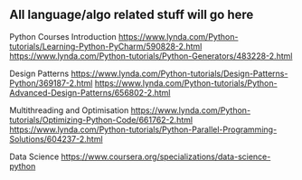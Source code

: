 ## All language/algo related stuff will go here

Python Courses
Introduction
https://www.lynda.com/Python-tutorials/Learning-Python-PyCharm/590828-2.html
https://www.lynda.com/Python-tutorials/Python-Generators/483228-2.html
 
Design Patterns
https://www.lynda.com/Python-tutorials/Design-Patterns-Python/369187-2.html
https://www.lynda.com/Python-tutorials/Python-Advanced-Design-Patterns/656802-2.html

Multithreading and Optimisation
https://www.lynda.com/Python-tutorials/Optimizing-Python-Code/661762-2.html
https://www.lynda.com/Python-tutorials/Python-Parallel-Programming-Solutions/604237-2.html

Data Science
https://www.coursera.org/specializations/data-science-python

